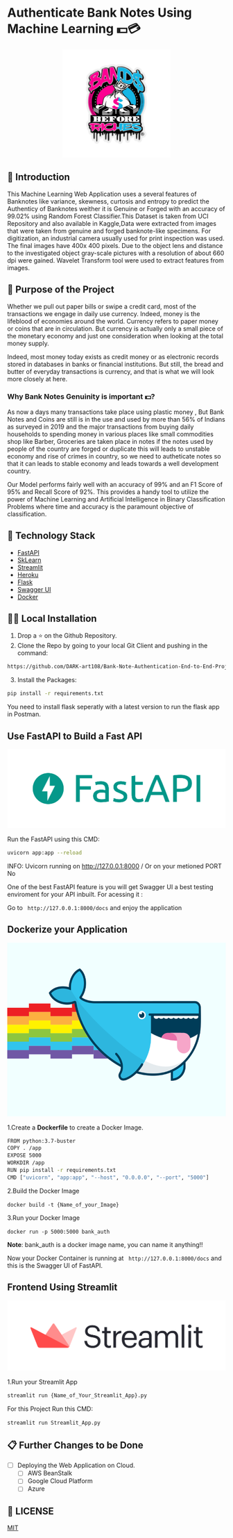 # Authenticate Bank Notes Using Machine Learning 💵💳

<p align="center">
  <a href="https://github.com/DARK-art108/Bank-Note-Authentication-End-to-End-Project-1/">
    <img src="Datasets/rich.jpg" alt="Logo" width="250" height="250">
  </a>

## 📌 Introduction

This Machine Learning Web Application uses a several features of Banknotes like variance, skewness, curtosis and entropy to predict the Authenticy of Banknotes weither it is Genuine or Forged with an accuracy of 99.02% using Random Forest Classifier.This Dataset is taken from UCI Repository and also available in Kaggle,Data were extracted from images that were taken from genuine and forged banknote-like specimens. For digitization, an industrial camera usually used for print inspection was used. The final images have 400x 400 pixels. Due to the object lens and distance to the investigated object gray-scale pictures with a resolution of about 660 dpi were gained. Wavelet Transform tool were used to extract features from images.

## 🎯 Purpose of the Project

Whether we pull out paper bills or swipe a credit card, most of the transactions we engage in daily use currency. Indeed, money is the lifeblood of economies around the world. Currency refers to paper money or coins that are in circulation. But currency is actually only a small piece of the monetary economy and just one consideration when looking at the total money supply.

Indeed, most money today exists as credit money or as electronic records stored in databases in banks or financial institutions. But still, the bread and butter of everyday transactions is currency, and that is what we will look more closely at here.

### Why Bank Notes Genuinity is important 💵?
As now a days many transactions take place using plastic money , But Bank Notes and Coins are still is in the use and used by more than 56% of Indians as surveyed in 2019 and the major transactions from buying daily households to spending money in various places like small commodities shop like Barber, Groceries are taken place in notes if the notes used by people of the country are forged or duplicate this will leads to unstable economy and rise of crimes in country, so we need to autheticate notes so that it can leads to stable economy and leads towards a well development country.

Our Model performs fairly well with an accuracy of 99% and an F1 Score of 95% and Recall Score of 92%. This provides a handy tool to utilize the power of Machine Learning and Artificial Intelligence in Binary Classification Problems where time and accuracy is the paramount objective of classification.

## 🏁 Technology Stack


* [FastAPI](https://fastapi.tiangolo.com/)
* [SkLearn](https://scikit-learn.org/)
* [Streamlit](https://www.streamlit.io/)
* [Heroku](https://www.heroku.com/)
* [Flask](https://github.com/pallets/flask)
* [Swagger UI](https://swagger.io/tools/swagger-ui/)
* [Docker](https://www.docker.com/)

## 🏃‍♂️ Local Installation

1. Drop a ⭐ on the Github Repository. 
2. Clone the Repo by going to your local Git Client and pushing in the command: 

```sh
https://github.com/DARK-art108/Bank-Note-Authentication-End-to-End-Project-1.git
```
3. Install the Packages: 
```sh
pip install -r requirements.txt
```
You need to install flask seperatly with a latest version to run the flask app in Postman.

## Use FastAPI to Build a Fast API

![image](Datasets/fastapi.png)

Run the FastAPI using this CMD:
```sh
uvicorn app:app --reload
```
INFO:     Uvicorn running on http://127.0.0.1:8000 / Or on your metioned PORT No

One of the best FastAPI feature is you will get Swagger UI a best testing enviroment for your API inbuilt.
For acessing it :

Go to ` http://127.0.0.1:8000/docs` and enjoy the application

## Dockerize your Application

<p align="center">
  <img width="600" height="400" src="Datasets/docker2.gif">
</p>

1.Create a **Dockerfile** to create a Docker Image.

```sh
FROM python:3.7-buster
COPY . /app
EXPOSE 5000
WORKDIR /app
RUN pip install -r requirements.txt
CMD ["uvicorn", "app:app", "--host", "0.0.0.0", "--port", "5000"]

```

2.Build the Docker Image

`docker build -t {Name_of_your_Image}`

3.Run your Docker Image

`docker run -p 5000:5000 bank_auth`

**Note**: bank_auth is a docker image name, you can name it anything!!

Now your Docker Container is running at ` http://127.0.0.1:8000/docs` and this is the Swagger UI of FastAPI.


## Frontend Using Streamlit

![image](Datasets/stream.png)

1.Run your Streamlit App

```sh
streamlit run {Name_of_Your_Streamlit_App}.py

```

For this Project Run this CMD:

`streamlit run Streamlit_App.py`


## 📋 Further Changes to be Done

- [ ] Deploying the Web Application on Cloud.
     - [ ] AWS BeanStalk
     - [ ] Google Cloud Platform
     - [ ] Azure
     
 ## 📜 LICENSE

[MIT](https://github.com/DARK-art108/Bank-Note-Authentication-End-to-End-Project-1/blob/master/LICENSE)
     
